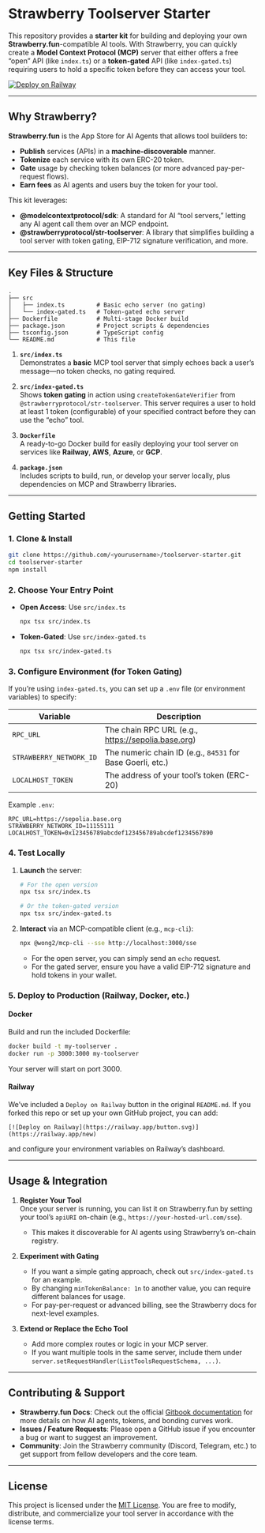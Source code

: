 # Strawberry Toolserver Starter

This repository provides a **starter kit** for building and deploying your own **Strawberry.fun**-compatible AI tools. With Strawberry, you can quickly create a **Model Context Protocol (MCP)** server that either offers a free “open” API (like `index.ts`) or a **token-gated** API (like `index-gated.ts`) requiring users to hold a specific token before they can access your tool.

[![Deploy on Railway](https://railway.com/button.svg)](https://railway.com/template/kgM9wm)

---

## Why Strawberry?

**Strawberry.fun** is the App Store for AI Agents that allows tool builders to:

- **Publish** services (APIs) in a **machine-discoverable** manner.
- **Tokenize** each service with its own ERC-20 token.
- **Gate** usage by checking token balances (or more advanced pay-per-request flows).
- **Earn fees** as AI agents and users buy the token for your tool.

This kit leverages:

- **@modelcontextprotocol/sdk**: A standard for AI “tool servers,” letting any AI agent call them over an MCP endpoint.
- **@strawberryprotocol/str-toolserver**: A library that simplifies building a tool server with token gating, EIP-712 signature verification, and more.

---

## Key Files & Structure

```
.
├── src
│   ├── index.ts         # Basic echo server (no gating)
│   └── index-gated.ts   # Token-gated echo server
├── Dockerfile           # Multi-stage Docker build
├── package.json         # Project scripts & dependencies
├── tsconfig.json        # TypeScript config
└── README.md            # This file
```

1. **`src/index.ts`**  
   Demonstrates a **basic** MCP tool server that simply echoes back a user’s message—no token checks, no gating required.

2. **`src/index-gated.ts`**  
   Shows **token gating** in action using `createTokenGateVerifier` from `@strawberryprotocol/str-toolserver`. This server requires a user to hold at least 1 token (configurable) of your specified contract before they can use the “echo” tool.

3. **`Dockerfile`**  
   A ready-to-go Docker build for easily deploying your tool server on services like **Railway**, **AWS**, **Azure**, or **GCP**.

4. **`package.json`**  
   Includes scripts to build, run, or develop your server locally, plus dependencies on MCP and Strawberry libraries.

---

## Getting Started

### 1. Clone & Install

```bash
git clone https://github.com/<yourusername>/toolserver-starter.git
cd toolserver-starter
npm install
```

### 2. Choose Your Entry Point

- **Open Access**: Use `src/index.ts`
  ```bash
  npx tsx src/index.ts
  ```
- **Token-Gated**: Use `src/index-gated.ts`
  ```bash
  npx tsx src/index-gated.ts
  ```

### 3. Configure Environment (for Token Gating)

If you’re using `index-gated.ts`, you can set up a `.env` file (or environment variables) to specify:

| Variable                | Description                                                |
| ----------------------- | ---------------------------------------------------------- |
| `RPC_URL`               | The chain RPC URL (e.g., https://sepolia.base.org)         |
| `STRAWBERRY_NETWORK_ID` | The numeric chain ID (e.g., `84531` for Base Goerli, etc.) |
| `LOCALHOST_TOKEN`       | The address of your tool’s token (ERC-20)                  |

Example `.env`:

```
RPC_URL=https://sepolia.base.org
STRAWBERRY_NETWORK_ID=11155111
LOCALHOST_TOKEN=0x123456789abcdef123456789abcdef1234567890
```

### 4. Test Locally

1. **Launch** the server:

   ```bash
   # For the open version
   npx tsx src/index.ts

   # Or the token-gated version
   npx tsx src/index-gated.ts
   ```

2. **Interact** via an MCP-compatible client (e.g., `mcp-cli`):
   ```bash
   npx @wong2/mcp-cli --sse http://localhost:3000/sse
   ```
   - For the open server, you can simply send an `echo` request.
   - For the gated server, ensure you have a valid EIP-712 signature and hold tokens in your wallet.

### 5. Deploy to Production (Railway, Docker, etc.)

#### Docker

Build and run the included Dockerfile:

```bash
docker build -t my-toolserver .
docker run -p 3000:3000 my-toolserver
```

Your server will start on port 3000.

#### Railway

We’ve included a `Deploy on Railway` button in the original `README.md`. If you forked this repo or set up your own GitHub project, you can add:

```
[![Deploy on Railway](https://railway.app/button.svg)](https://railway.app/new)
```

and configure your environment variables on Railway’s dashboard.

---

## Usage & Integration

1. **Register Your Tool**  
   Once your server is running, you can list it on Strawberry.fun by setting your tool’s `apiURI` on-chain (e.g., `https://your-hosted-url.com/sse`).

   - This makes it discoverable for AI agents using Strawberry’s on-chain registry.

2. **Experiment with Gating**

   - If you want a simple gating approach, check out `src/index-gated.ts` for an example.
   - By changing `minTokenBalance: 1n` to another value, you can require different balances for usage.
   - For pay-per-request or advanced billing, see the Strawberry docs for next-level examples.

3. **Extend or Replace the Echo Tool**
   - Add more complex routes or logic in your MCP server.
   - If you want multiple tools in the same server, include them under `server.setRequestHandler(ListToolsRequestSchema, ...)`.

---

## Contributing & Support

- **Strawberry.fun Docs**: Check out the official [Gitbook documentation](https://strawberry.fun/docs) for more details on how AI agents, tokens, and bonding curves work.
- **Issues / Feature Requests**: Please open a GitHub issue if you encounter a bug or want to suggest an improvement.
- **Community**: Join the Strawberry community (Discord, Telegram, etc.) to get support from fellow developers and the core team.

---

## License

This project is licensed under the [MIT License](./LICENSE). You are free to modify, distribute, and commercialize your tool server in accordance with the license terms.
